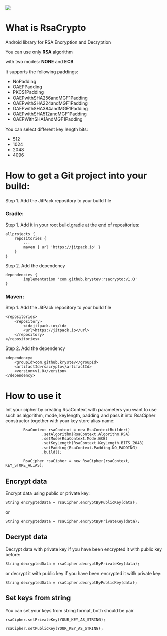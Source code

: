 [![](https://jitpack.io/v/krystev/rsacrypto.svg)](https://jitpack.io/#krystev/rsacrypto)

# What is RsaCrypto

Android library for RSA Encryption and Decryption

You can use only **RSA** algorithm

with two modes:
**NONE** and **ECB**

It supports the following paddings:

- NoPadding
- OAEPPadding
- PKCS1Padding
- OAEPwithSHA256andMGF1Padding
- OAEPwithSHA224andMGF1Padding
- OAEPwithSHA384andMGF1Padding
- OAEPwithSHA512andMGF1Padding
- OAEPWithSHA1AndMGF1Padding

You can select different key length bits:

- 512
- 1024
- 2048
- 4096

# How to get a Git project into your build:

Step 1. Add the JitPack repository to your build file

### Gradle:

Step 1. Add it in your root build.gradle at the end of repositories:

	allprojects {
		repositories {
			...
			maven { url 'https://jitpack.io' }
		}
	}
Step 2. Add the dependency

	dependencies {
	        implementation 'com.github.krystev:rsacrypto:v1.0'
	}

### Maven:

Step 1. Add the JitPack repository to your build file

	<repositories>
		<repository>
		    <id>jitpack.io</id>
		    <url>https://jitpack.io</url>
		</repository>
	</repositories>
	
Step 2. Add the dependency

	<dependency>
	    <groupId>com.github.krystev</groupId>
	    <artifactId>rsacrypto</artifactId>
	    <version>v1.0</version>
	</dependency>
	
# How to use it

Init your cipher by creating RsaContext with parameters you want to use such as algorithm, mode, keylength, padding and pass it into RsaCipher constructor together with your key store alias name:

            RsaContext rsaContext = new RsaContextBuilder()
                    .setAlgorithm(RsaContext.Algorithm.RSA)
                    .setMode(RsaContext.Mode.ECB)
                    .setKeyLength(RsaContext.KeyLength.BITS_2048)
                    .setPadding(RsaContext.Padding.NO_PADDING)
                    .build();

            RsaCipher rsaCipher = new RsaCipher(rsaContext, KEY_STORE_ALIAS);
    
## Encrypt data
Encrypt data using public or private key:

	String encryptedData = rsaCipher.encryptByPublicKey(data);
	
or
	
	String encryptedData = rsaCipher.encryptByPrivateKey(data);
	
## Decrypt data
Decrypt data with private key if you have been encrypted it with public key before:
	
	String decryptedData = rsaCipher.decryptByPrivateKey(data);
	
or decrypt it with public key if you have been encrypted it with private key:

	String decryptedData = rsaCipher.decryptByPublicKey(data);

## Set keys from string
You can set your keys from string format, both should be pair

	rsaCipher.setPrivateKey(YOUR_KEY_AS_STRING);

	rsaCipher.setPublicKey(YOUR_KEY_AS_STRING);
